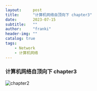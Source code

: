 ```yaml
---
layout:     post
title:      "计算机网络自顶向下 chapter3"
date:       2023-07-15
subtitle:   ""
author:     "franki"
header-img: ""
catalog: true
tags:
    - Network
    - 计算机网络
---
```


### 计算机网络自顶向下 chapter3

![chapter2](http://qiniu.sevenyuan.cn/chapter3%20%E8%BF%90%E8%BE%93%E5%B1%82.jpg)
